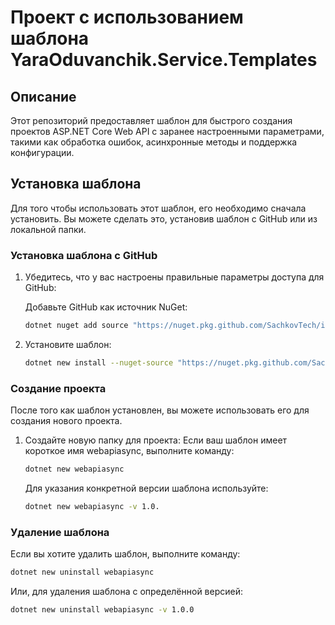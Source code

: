 # Проект с использованием шаблона YaraOduvanchik.Service.Templates

## Описание

Этот репозиторий предоставляет шаблон для быстрого создания проектов ASP.NET Core Web API с заранее настроенными параметрами, такими как обработка ошибок, асинхронные методы и поддержка конфигурации.

## Установка шаблона

Для того чтобы использовать этот шаблон, его необходимо сначала установить. Вы можете сделать это, установив шаблон с GitHub или из локальной папки.

### Установка шаблона с GitHub

1. Убедитесь, что у вас настроены правильные параметры доступа для GitHub:

   Добавьте GitHub как источник NuGet:
   ```bash
   dotnet nuget add source "https://nuget.pkg.github.com/SachkovTech/index.json" --name github --username "YOUR_GITHUB_USERNAME" --password "YOUR_GITHUB_TOKEN"
   ```

2. Установите шаблон:
   ```bash
   dotnet new install --nuget-source "https://nuget.pkg.github.com/SachkovTech/index.json" "YaraOduvanchik.Service.Templates::1.0.0"
   ```

### Создание проекта
После того как шаблон установлен, вы можете использовать его для создания нового проекта.

1. Создайте новую папку для проекта:
   Если ваш шаблон имеет короткое имя webapiasync, выполните команду:
   ```bash
   dotnet new webapiasync
   ```
   Для указания конкретной версии шаблона используйте:
   ```bash
   dotnet new webapiasync -v 1.0.
   ```
   
### Удаление шаблона
Если вы хотите удалить шаблон, выполните команду:
```bash
dotnet new uninstall webapiasync
```
Или, для удаления шаблона с определённой версией:
```bash
dotnet new uninstall webapiasync -v 1.0.0
```
